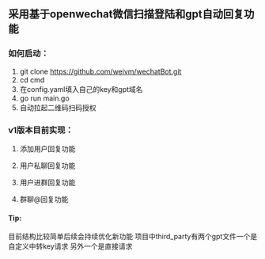 ## 采用基于openwechat微信扫描登陆和gpt自动回复功能

### 如何启动：
1. git clone https://github.com/weivm/wechatBot.git
2. cd cmd
3. 在config.yaml填入自己的key和gpt域名
4. go run main.go
5. 自动拉起二维码扫码授权



### v1版本目前实现：

1. 添加用户回复功能

2. 用户私聊回复功能

3. 用户进群回复功能

4. 群聊@回复功能

#### Tip:
目前结构比较简单后续会持续优化新功能
项目中third_party有两个gpt文件一个是自定义中转key请求 另外一个是直接请求

